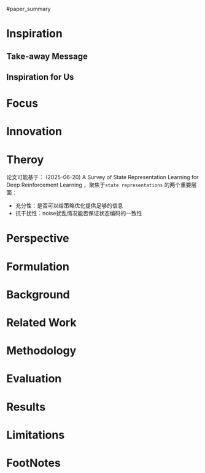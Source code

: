 #paper_summary 

# Inspiration
## Take-away Message
## Inspiration for Us
# Focus

# Innovation
# Theroy
论文可能基于： (2025-06-20) A Survey of State Representation Learning for Deep Reinforcement Learning ，聚焦于`state representations` 的两个重要层面：
- 充分性：是否可以给策略优化提供足够的信息
- 抗干扰性：noise扰乱情况能否保证状态编码的一致性
# Perspective
# Formulation
# Background
# Related Work
# Methodology
# Evaluation
# Results
# Limitations
# FootNotes
